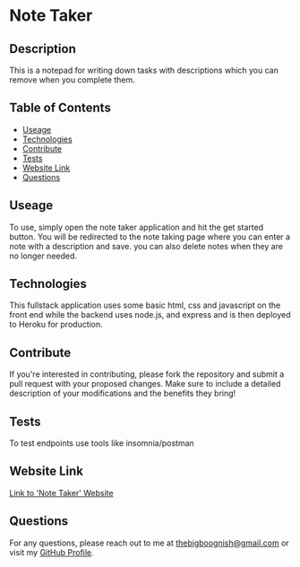 # Note Taker

## Description 

This is a notepad for writing down tasks with descriptions which you can remove when you complete them.

## Table of Contents

- [Useage](#useage)
- [Technologies](#technologies)
- [Contribute](#contribute)
- [Tests](#tests)
- [Website Link](#website-link)
- [Questions](#questions)
                
## Useage

To use, simply open the note taker application and hit the get started button. You will be redirected to the note taking page where you can enter a note with a description and save. you can also delete notes when they are no longer needed.

## Technologies

This fullstack application uses some basic html, css and javascript on the front end while the backend uses node.js, and express and is then deployed to Heroku for production.

## Contribute

If you're interested in contributing, please fork the repository and submit a pull request with your proposed changes. Make sure to include a detailed description of your modifications and the benefits they bring!

## Tests

To test endpoints use tools like insomnia/postman

## Website Link

[Link to 'Note Taker' Website](https://quiet-reef-43080-b799750a54dc.herokuapp.com/)

## Questions 

For any questions, please reach out to me at [thebigboognish@gmail.com](mailto:thebigboognish@gmail.com) or visit my [GitHub Profile](https://github.com/EmpireAntz).